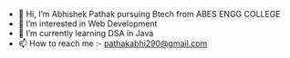 - 👋 Hi, I’m Abhishek Pathak pursuing Btech from ABES ENGG COLLEGE
- 👀 I’m interested in Web Development 
- 🌱 I’m currently learning DSA in Java
- 📫 How to reach me :- pathakabhi290@gmail.com


